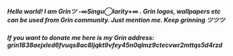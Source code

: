 ##### Hello world! I am Grinツ -∞Singu◯larity+∞ . Grin logos, wallpapers etc can be used from Grin community. Just mention me. Keep grinning ツツツ 
##### If you want to donate me here is my Grin address: grin1838aejxled6fvuqs8ac8ljqkt9vfey45n0qlmz9ctecvwr2mttqs5d4rzd
